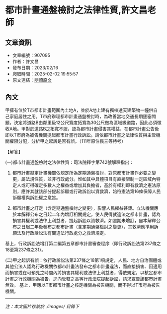 # 都市計畫通盤檢討之法律性質,許文昌老師

## 文章資訊
- 文章編號：907095
- 作者：許文昌
- 發布日期：2023/02/16
- 爬取時間：2025-02-02 19:55:57
- 原文連結：[閱讀原文](https://real-estate.get.com.tw/Columns/detail.aspx?no=907095)

## 內文
甲擁有位於T市都市計畫範圍內土地A，並於A地上建有獨棟透天建築物一幢供自己家庭居住之用。T市府辦理都市計畫通盤檢討時，為改善當地交通長期壅塞問題，決定將道路B由鄰里級12公尺寬度拓寬為30公尺做為區域級道路，因此必須徵收A地。甲對於道路B之拓寬不服，認為都市計畫侵害其權益，在都市計畫公告後即以T市府為被告機關提起都市計畫行政訴訟。請依都市計畫之法律性質與主管機關權限分配，分析甲之起訴是否有誤。（111年原住民三等特考）

【解答】

(一)都市計畫通盤檢討之法律性質：司法院釋字第742號解釋指出：

1. 都市計畫擬定計畫機關依規定所為定期通盤檢討，對原都市計畫作必要之變更，屬法規性質，並非行政處分。惟如其中具體項目有直接限制一定區域內特定人或可得確定多數人之權益或增加其負擔者，基於有權利即有救濟之憲法原則，應許其就該部分提起訴願或行政訴訟以資救濟，始符憲法第16條保障人民訴願權與訴訟權之意旨。

2. 都市計畫之訂定（含定期通盤檢討之變更），影響人民權益甚鉅。立法機關應於本解釋公布之日起二年內增訂相關規定，使人民得就違法之都市計畫，認為損害其權利或法律上利益者，提起訴訟以資救濟。如逾期未增訂，自本解釋公布之日起二年後發布之都市計畫（含定期通盤檢討之變更），其救濟應準用訴願法及行政訴訟法有關違法行政處分之救濟規定。

基上，行政訴訟法增訂第二編第五章都市計畫審查程序（即行政訴訟法第237條之18至第237條之31）。

(二)甲之起訴有誤：依行政訴訟法第237條之18第1項規定，人民、地方自治團體或其他公法人認為行政機關依都市計畫法發布之都市計畫違法，而直接損害、因適用而損害或在可預見之時間內將損害其權利或法律上利益者，得依規定，以核定都市計畫之行政機關為被告，逕向管轄之高等行政法院提起訴訟，請求宣告該都市計畫無效。 基上，甲應以T市都市計畫之核定機關為被告機關，而不得以T市府為被告機關。

---
*注：本文圖片存放於 ./images/ 目錄下*
